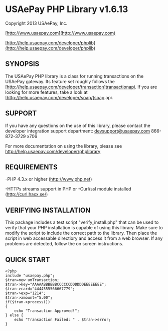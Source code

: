 USAePay PHP Library v1.6.13
=================================
Copyright 2013 USAePay, Inc.

[http://www.usaepay.com](http://www.usaepay.com)

[http://help.usaepay.com/developer/phplib](http://help.usaepay.com/developer/phplib)

SYNOPSIS
--------
The USAePay PHP library is a class for running transactions on the USAePay
gateway.  Its feature set roughly follows the [http://help.usaepay.com/developer/transaction]transactionapi.  If
you are looking for more features, take a look at [http://help.usaepay.com/developer/soap/]soap api.

SUPPORT
-------
If you have any questions on the use of this library, please contact
the developer integration support department:
   devsupport@usaepay.com
   866-872-3729 x706
   
For more documentation on using the library, please see
http://help.usaepay.com/developer/phplibrary



REQUIREMENTS
------------
-PHP 4.3.x or higher (http://www.php.net) 

-HTTPs streams support in PHP
or
-Curl/ssl module installed (http://curl.haxx.se/) 


VERIFYING INSTALLATION
----------------------

This package includes a test script "verify_install.php"  that can be used to verify
that your PHP installation is capable of using this library.  Make sure to modify the script
to include the correct path to the library.  Then place the script in web accessable directiory
and access it from a web browser.  If any problems are detected,  follow the on screen 
instructions.


QUICK START
--------------------

	<?php
	include "usaepay.php";
	$tran=new umTransaction;
	$tran->key="AAAAABBBBBBCCCCCCDDDDDDEEEEEEEE";  
	$tran->card="4444555566667779";	
	$tran->exp="1214";
	$tran->amount="5.00";
	if($tran->process())
	{
		echo "Transaction Approved!";
	} else {
		echo "Transaction Failed: " . $tran->error;
	}
